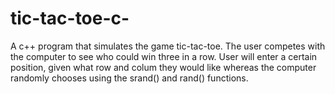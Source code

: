 # tic-tac-toe-c-

A c++ program that simulates the game tic-tac-toe. The user competes with the computer to see who could win three in a row. 
User will enter a certain position, given what row and colum they would like whereas the computer randomly chooses using the srand() and rand() functions.
